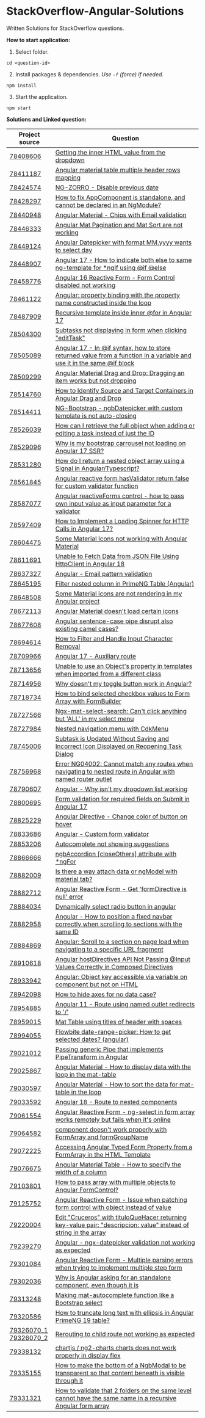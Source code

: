 # StackOverflow-Angular-Solutions

Written Solutions for StackOverflow questions.

**How to start application:**

1. Select folder.

```
cd <question-id>
```

2. Install packages & dependencies. *Use `-f` (force) if needed.*

```
npm install
```

3. Start the application.

```
npm start
```

**Solutions and Linked question:**

| Project source | Question |
|-|-|
| [78408606][151] | [Getting the inner HTML value from the dropdown][152] |
| [78411187][149] | [Angular material table multiple header rows mapping][150] |
| [78424574][147] | [NG-ZORRO - Disable previous date][148] |
| [78428297][145] | [How to fix AppComponent is standalone, and cannot be declared in an NgModule?][146] |
| [78440948][143] | [Angular Material - Chips with Email validation][144] |
| [78446333][141] | [Angular Mat Pagination and Mat Sort are not working][142] |
| [78449124][139] | [Angular Datepicker with format MM.yyyy wants to select day][140] |
| [78448907][137] | [Angular 17 - How to indicate both else to same ng-template for *ngIf using @if @else][138] |
| [78458776][135] | [Angular 16 Reactive Form - Form Control disabled not working][136] |
| [78461122][133] | [Angular: property binding with the property name constructed inside the loop][134] |
| [78487909][131] | [Recursive template inside inner @for in Angular 17][132] |
| [78504300][129] | [Subtasks not displaying in form when clicking "editTask"][130] |
| [78505089][127] | [Angular 17 - In @if syntax, how to store returned value from a function in a variable and use it in the same @if block][128] |
| [78509299][125] | [Angular Material Drag and Drop: Dragging an item works but not dropping][126] |
| [78514760][123] | [How to Identify Source and Target Containers in Angular Drag and Drop][124] |
| [78514411][121] | [NG-Bootstrap - ngbDatepicker with custom template is not auto-closing][122] |
| [78526039][119] | [How can I retrieve the full object when adding or editing a task instead of just the ID][120] |
| [78529096][117] | [Why is my bootstrap carrousel not loading on Angular 17 SSR?][118] |
| [78531280][115] | [How do I return a nested object array using a Signal in Angular/Typescript?][116] |
| [78561845][113] | [Angular reactive form hasValidator return false for custom validator function][114] |
| [78587077][111] | [Angular reactiveForms control - how to pass own input value as input parameter for a validator][112] |
| [78597409][109] | [How to Implement a Loading Spinner for HTTP Calls in Angular 17?][110] |
| [78604475][107] | [Some Material Icons not working with Angular Material][108] |
| [78611691][105] | [Unable to Fetch Data from JSON File Using HttpClient in Angular 18][106] |
| [78637327][103] | [Angular - Email pattern validation][104] |
| [78645195][101] | [Filter nested column in PrimeNG Table (Angular)][102] |
| [78648508][99] | [Some Material icons are not rendering in my Angular project][100] |
| [78672113][97] | [Angular Material doesn't load certain icons][98] |
| [78677608][95] | [Angular sentence-case pipe disrupt also existing camel cases?][96] |
| [78694614][93] | [How to Filter and Handle Input Character Removal][94] |
| [78709966][91] | [Angular 17 - Auxiliary route][92] |
| [78713656][89] | [Unable to use an Object's property in templates when imported from a different class][90] |
| [78714956][87] | [Why doesn't my toggle button work in Angular?][88] |
| [78718734][85] | [How to bind selected checkbox values to Form Array with FormBuilder][86] |
| [78727566][83] | [Ngx-mat-select-search: Can't click anything but 'ALL' in my select menu][84] |
| [78727984][81] | [Nested navigation menu with CdkMenu][82] |
| [78745006][79] | [Subtask is Updated Without Saving and Incorrect Icon Displayed on Reopening Task Dialog][80] |
| [78756968][77] | [Error NG04002: Cannot match any routes when navigating to nested route in Angular with named router outlet][78] |
| [78790607][75] | [Angular - Why isn't my dropdown list working][76] |
| [78800695][73] | [Form validation for required fields on Submit in Angular 17][74] |
| [78825229][71] | [Angular Directive - Change color of button on hover][72] |
| [78833686][69] | [Angular - Custom form validator][70] |
| [78853206][67] | [Autocomplete not showing suggestions][68] |
| [78866666][65] | [ngbAccordion [closeOthers] attribute with *ngFor][66] |
| [78882009][63] | [Is there a way attach data or ngModel with material tab?][64] |
| [78882712][61] | [Angular Reactive Form - Get 'formDirective is null' error][62] |
| [78884034][59] | [Dynamically select radio button in angular][60] |
| [78882958][57] | [Angular - How to position a fixed navbar correctly when scrolling to sections with the same ID][58] |
| [78884869][55] | [Angular: Scroll to a section on page load when navigating to a specific URL fragment][56] |
| [78910618][53] | [Angular hostDirectives API Not Passing @Input Values Correctly in Composed Directives][54] |
| [78933942][51] | [Angular: Object key accessible via variable on component but not on HTML][52] |
| [78942098][49] | [How to hide axes for no data case?][50] |
| [78954885][47] | [Angular 11 - Route using named outlet redirects to '/'][48] |
| [78959015][45] | [Mat Table using titles of header with spaces][46] |
| [78994055][43] | [Flowbite date-range-picker: How to get selected dates? (angular)][44] |
| [79021012][41] | [Passing generic Pipe that implements PipeTransform in Angular][42] |
| [79025867][39] | [Angular Material - How to display data with the loop in the mat-table][40] |
| [79030597][37] | [Angular Material - How to sort the data for mat-table in the loop][38] |
| [79033592][35] | [Angular 18 - Route to nested components][36] |
| [79061554][33] | [Angular Reactive Form - ng-select in form array works remotely but fails when it's online][34] |
| [79064582][31] | [<mat-form-field> component doesn't work properly with FormArray and formGroupName][32] |
| [79072225][29] | [Accessing Angular Typed Form Property from a FormArray in the HTML Template][30] |
| [79076675][27] | [Angular Material Table - How to specify the width of a column][28] |
| [79103801][25] | [How to pass array with multiple objects to Angular FormControl?][26] |
| [79125752][23] | [Angular Reactive Form - Issue when patching form control with object instead of value][24] |
| [79220004][21] | [Edit "Cruceros" with tituloQueHacer returning key-value pair: "descripcion: value" instead of string in the array][22] |
| [79239270][19] | [Angular - ngx-datepicker validation not working as expected][20] |
| [79301084][17] | [Angular Reactive Form - Multiple parsing errors when trying to implement multiple step form][18] |
| [79302036][15] | [Why is Angular asking for an standalone component, even though it is][16] |
| [79313248][13] | [Making mat-autocomplete function like a Bootstrap select][14] |
| [79320586][11] | [How to truncate long text with ellipsis in Angular PrimeNG 19 table?][12] |
| [79326070_1][9]<br />[79326070_2][7] | [Rerouting to child route not working as expected][8] |
| [79338132][5] | [chartjs / ng2-charts charts does not work properly in display flex][6] |
| [79335155][3] | [How to make the bottom of a NgbModal to be transparent so that content beneath is visible through it][4] |
| [79331321][1] | [How to validate that 2 folders on the same level cannot have the same name in a recursive Angular form array][2] |


[1]: https://github.com/yongshun950824/StackOverflow-Angular-Solutions/tree/main/79331321
[2]: https://stackoverflow.com/questions/79331321/how-to-validate-that-2-folders-on-the-same-level-cannot-have-the-same-name-in-a/79341666#79341666

[3]: https://github.com/yongshun950824/StackOverflow-Angular-Solutions/tree/main/79335155
[4]: https://stackoverflow.com/questions/79335155/how-to-make-the-bottom-of-a-ngbmodal-to-be-transparent-so-that-content-beneath-i/79338389#79338389

[5]: https://github.com/yongshun950824/StackOverflow-Angular-Solutions/tree/main/79338132
[6]: https://stackoverflow.com/questions/79338132/chartjs-ng2-charts-charts-does-not-work-properly-in-display-flex/79338220#79338220

[7]: https://github.com/yongshun950824/StackOverflow-Angular-Solutions/tree/main/79326070_2
[8]: https://stackoverflow.com/questions/79338132/chartjs-ng2-charts-charts-does-not-work-properly-in-display-flex/79338220#79338220

[9]: https://github.com/yongshun950824/StackOverflow-Angular-Solutions/tree/main/79326070_1
[10]: https://stackoverflow.com/questions/79338132/chartjs-ng2-charts-charts-does-not-work-properly-in-display-flex/79338220#79338220

[11]: https://github.com/yongshun950824/StackOverflow-Angular-Solutions/tree/main/79320586
[12]: https://stackoverflow.com/questions/79320586/how-to-truncate-long-text-with-ellipsis-in-angular-primeng-19-table/79321232#79321232

[13]: https://github.com/yongshun950824/StackOverflow-Angular-Solutions/tree/main/79313248
[14]: https://stackoverflow.com/questions/79313248/making-mat-autocomplete-function-like-a-bootstrap-select/79313290#79313290

[15]: https://github.com/yongshun950824/StackOverflow-Angular-Solutions/tree/main/79302036
[16]: https://stackoverflow.com/questions/79302036/why-is-angular-asking-for-an-standalone-component-even-though-it-is/79302217#79302217

[17]: https://github.com/yongshun950824/StackOverflow-Angular-Solutions/tree/main/79301084
[18]: https://stackoverflow.com/questions/79301084/angular-reactive-form-multiple-parsing-errors-when-trying-to-implement-multipl/79302024#79302024

[19]: https://github.com/yongshun950824/StackOverflow-Angular-Solutions/tree/main/79239270
[20]: https://stackoverflow.com/questions/79239270/angular-ngx-datepicker-validation-not-working-as-expected/79239682#79239682

[21]: https://github.com/yongshun950824/StackOverflow-Angular-Solutions/tree/main/79220004
[22]: https://stackoverflow.com/questions/79220004/edit-cruceros-with-tituloquehacer-returning-key-value-pair-descripcion-valu/79221598#79221598

[23]: https://github.com/yongshun950824/StackOverflow-Angular-Solutions/tree/main/79125752
[24]: https://stackoverflow.com/questions/79125752/angular-reactive-form-issue-when-patching-form-control-with-object-instead-of/79125766#79125766

[25]: https://github.com/yongshun950824/StackOverflow-Angular-Solutions/tree/main/79103801
[26]: https://stackoverflow.com/questions/79103801/how-to-pass-array-with-multiple-objects-to-angular-formcontrol/79103955#79103955

[27]: https://github.com/yongshun950824/StackOverflow-Angular-Solutions/tree/main/79076675
[28]: https://stackoverflow.com/questions/79076675/angular-material-table-how-to-specify-the-width-of-a-column/79076698#79076698

[29]: https://github.com/yongshun950824/StackOverflow-Angular-Solutions/tree/main/79072225
[30]: https://stackoverflow.com/questions/79072225/accessing-angular-typed-form-property-from-a-formarray-in-the-html-template/79072390#79072390

[31]: https://github.com/yongshun950824/StackOverflow-Angular-Solutions/tree/main/79064582
[32]: https://stackoverflow.com/questions/79064582/mat-form-field-component-doesnt-work-properly-with-formarray-and-formgroupnam/79064619#79064619

[33]: https://github.com/yongshun950824/StackOverflow-Angular-Solutions/tree/main/79061554
[34]: https://stackoverflow.com/questions/79061554/angular-reactive-form-ng-select-in-form-array-works-remotely-but-fails-when-it/79064021#79064021

[35]: https://github.com/yongshun950824/StackOverflow-Angular-Solutions/tree/main/79033592
[36]: https://stackoverflow.com/questions/79033592/angular-18-route-to-nested-components/79033661#79033661

[37]: https://github.com/yongshun950824/StackOverflow-Angular-Solutions/tree/main/79030597
[38]: https://stackoverflow.com/questions/79030597/angular-material-how-to-sort-the-data-for-mat-table-in-the-loop/79030711#79030711

[39]: https://github.com/yongshun950824/StackOverflow-Angular-Solutions/tree/main/79025867
[40]: https://stackoverflow.com/questions/79025867/angular-material-how-to-display-data-with-the-loop-in-the-mat-table/79026302#79026302

[41]: https://github.com/yongshun950824/StackOverflow-Angular-Solutions/tree/main/79021012
[42]: https://stackoverflow.com/questions/79021012/passing-generic-pipe-that-implements-pipetransform-in-angular/79021477#79021477

[43]: https://github.com/yongshun950824/StackOverflow-Angular-Solutions/tree/main/78994055
[44]: https://stackoverflow.com/questions/78994055/flowbite-date-range-picker-how-to-get-selected-dates-angular/78994310#78994310

[45]: https://github.com/yongshun950824/StackOverflow-Angular-Solutions/tree/main/78959015
[46]: https://stackoverflow.com/questions/78959015/mat-table-using-titles-of-header-with-spaces/78959195#78959195

[47]: https://github.com/yongshun950824/StackOverflow-Angular-Solutions/tree/main/78954885
[48]: https://stackoverflow.com/questions/78954885/angular-11-route-using-named-outlet-redirects-to/78955233#78955233

[49]: https://github.com/yongshun950824/StackOverflow-Angular-Solutions/tree/main/78942098
[50]: https://stackoverflow.com/questions/78942098/how-to-hide-axes-for-no-data-case/78942403#78942403

[51]: https://github.com/yongshun950824/StackOverflow-Angular-Solutions/tree/main/78933942
[52]: https://stackoverflow.com/questions/78933942/angular-object-key-accessible-via-variable-on-component-but-not-on-html/78934078#78934078

[53]: https://github.com/yongshun950824/StackOverflow-Angular-Solutions/tree/main/78910618
[54]: https://stackoverflow.com/questions/78910618/angular-hostdirectives-api-not-passing-input-values-correctly-in-composed-direc/78910650#78910650

[55]: https://github.com/yongshun950824/StackOverflow-Angular-Solutions/tree/main/78884869
[56]: https://stackoverflow.com/questions/78884869/angular-scroll-to-a-section-on-page-load-when-navigating-to-a-specific-url-frag/78885993#78885993

[57]: https://github.com/yongshun950824/StackOverflow-Angular-Solutions/tree/main/78882958
[58]: https://stackoverflow.com/questions/78882958/angular-how-to-position-a-fixed-navbar-correctly-when-scrolling-to-sections-wi/78885959#78885959

[59]: https://github.com/yongshun950824/StackOverflow-Angular-Solutions/tree/main/78884034
[60]: https://stackoverflow.com/questions/78884034/dynamically-select-radio-button-in-angular/78884059#78884059

[61]: https://github.com/yongshun950824/StackOverflow-Angular-Solutions/tree/main/78882712
[62]: https://stackoverflow.com/questions/78882712/angular-reactive-form-get-formdirective-is-null-error/78882739#78882739

[63]: https://github.com/yongshun950824/StackOverflow-Angular-Solutions/tree/main/78882009
[64]: https://stackoverflow.com/questions/78882009/is-there-a-way-attach-data-or-ngmodel-with-material-tab/78882201#78882201

[65]: https://github.com/yongshun950824/StackOverflow-Angular-Solutions/tree/main/78866666
[66]: https://stackoverflow.com/questions/78866666/ngbaccordion-closeothers-attribute-with-ngfor/78868814#78868814

[67]: https://github.com/yongshun950824/StackOverflow-Angular-Solutions/tree/main/78853206
[68]: https://stackoverflow.com/questions/78853206/autocomplete-not-showing-suggestions/78854006#78854006

[69]: https://github.com/yongshun950824/StackOverflow-Angular-Solutions/tree/main/78833686
[70]: https://stackoverflow.com/questions/78833686/angular-custom-form-validator/78833755#78833755

[71]: https://github.com/yongshun950824/StackOverflow-Angular-Solutions/tree/main/78825229
[72]: https://stackoverflow.com/questions/78825229/angular-directive-change-color-of-button-on-hover/78825438#78825438

[73]: https://github.com/yongshun950824/StackOverflow-Angular-Solutions/tree/main/78800695
[74]: https://stackoverflow.com/questions/78800695/form-validation-for-required-fields-on-submit-in-angular-17/78800804#78800804

[75]: https://github.com/yongshun950824/StackOverflow-Angular-Solutions/tree/main/78790607
[76]: https://stackoverflow.com/questions/78790607/angular-why-isnt-my-dropdown-list-working/78791095#78791095

[77]: https://github.com/yongshun950824/StackOverflow-Angular-Solutions/tree/main/78756968
[78]: https://stackoverflow.com/questions/78756968/error-ng04002-cannot-match-any-routes-when-navigating-to-nested-route-in-angula/78757155#78757155

[79]: https://github.com/yongshun950824/StackOverflow-Angular-Solutions/tree/main/78745006
[80]: https://stackoverflow.com/questions/78745006/subtask-is-updated-without-saving-and-incorrect-icon-displayed-on-reopening-task/78745388#78745388

[81]: https://github.com/yongshun950824/StackOverflow-Angular-Solutions/tree/main/78727984
[82]: https://stackoverflow.com/questions/78727984/nested-navigation-menu-with-cdkmenu/78728537#78728537

[83]: https://github.com/yongshun950824/StackOverflow-Angular-Solutions/tree/main/78727566
[84]: https://stackoverflow.com/questions/78727566/ngx-mat-select-search-cant-click-anything-but-all-in-my-select-menu/78728227#78728227

[85]: https://github.com/yongshun950824/StackOverflow-Angular-Solutions/tree/main/78718734
[86]: https://stackoverflow.com/questions/78718734/how-to-bind-selected-checkbox-values-to-form-array-with-formbuilder/78718938#78718938

[87]: https://github.com/yongshun950824/StackOverflow-Angular-Solutions/tree/main/78714956
[88]: https://stackoverflow.com/questions/78714956/why-doesnt-my-toggle-button-work-in-angular/78715033#78715033

[89]: https://github.com/yongshun950824/StackOverflow-Angular-Solutions/tree/main/78713656
[90]: https://stackoverflow.com/questions/78713656/unable-to-use-an-objects-property-in-templates-when-imported-from-a-different-c/78713701#78713701

[91]: https://github.com/yongshun950824/StackOverflow-Angular-Solutions/tree/main/78709966
[92]: https://stackoverflow.com/questions/78709966/angular-17-auxiliary-route/78710039#78710039

[93]: https://github.com/yongshun950824/StackOverflow-Angular-Solutions/tree/main/78694614
[94]: https://stackoverflow.com/questions/78694614/how-to-filter-and-handle-input-character-removal/78694892#78694892

[95]: https://github.com/yongshun950824/StackOverflow-Angular-Solutions/tree/main/78677608
[96]: https://stackoverflow.com/questions/78677608/angular-sentence-case-pipe-disrupt-also-existing-camel-cases/78677700#78677700

[97]: https://github.com/yongshun950824/StackOverflow-Angular-Solutions/tree/main/78672113
[98]: https://stackoverflow.com/questions/78672113/angular-material-doesnt-load-certain-icons/78672138#78672138

[99]: https://github.com/yongshun950824/StackOverflow-Angular-Solutions/tree/main/78648508
[100]: https://stackoverflow.com/questions/78648508/some-material-icons-are-not-rendering-in-my-angular-project/78650012#78650012

[101]: https://github.com/yongshun950824/StackOverflow-Angular-Solutions/tree/main/78645195
[102]: https://stackoverflow.com/questions/78645195/filter-nested-column-in-primeng-table-angular/78645948#78645948

[103]: https://github.com/yongshun950824/StackOverflow-Angular-Solutions/tree/main/78637327
[104]: https://stackoverflow.com/questions/78637327/angular-email-pattern-validation/78637493#78637493

[105]: https://github.com/yongshun950824/StackOverflow-Angular-Solutions/tree/main/78611691
[106]: https://stackoverflow.com/questions/78611691/unable-to-fetch-data-from-json-file-using-httpclient-in-angular-18/78611779#78611779

[107]: https://github.com/yongshun950824/StackOverflow-Angular-Solutions/tree/main/78604475
[108]: https://stackoverflow.com/questions/78604475/some-material-icons-not-working-with-angular-material/78605027#78605027

[109]: https://github.com/yongshun950824/StackOverflow-Angular-Solutions/tree/main/78597409
[110]: https://stackoverflow.com/questions/78597409/how-to-implement-a-loading-spinner-for-http-calls-in-angular-17/78597463#78597463

[111]: https://github.com/yongshun950824/StackOverflow-Angular-Solutions/tree/main/78587077
[112]: https://stackoverflow.com/questions/78587077/angular-reactiveforms-control-how-to-pass-own-input-value-as-input-parameter-f/78587570#78587570

[113]: https://github.com/yongshun950824/StackOverflow-Angular-Solutions/tree/main/78561845
[114]: https://stackoverflow.com/questions/78561845/angular-reactive-form-hasvalidator-return-false-for-custom-validator-function/78562676#78562676

[115]: https://github.com/yongshun950824/StackOverflow-Angular-Solutions/tree/main/78531280
[116]: https://stackoverflow.com/questions/78531280/how-do-i-return-a-nested-object-array-using-a-signal-in-angular-typescript/78531331#78531331

[117]: https://github.com/yongshun950824/StackOverflow-Angular-Solutions/tree/main/78529096
[118]: https://stackoverflow.com/questions/78529096/why-is-my-bootstrap-carrousel-not-loading-on-angular-17-ssr/78531266#78531266

[119]: https://github.com/yongshun950824/StackOverflow-Angular-Solutions/tree/main/78526039
[120]: https://stackoverflow.com/questions/78526039/how-can-i-retrieve-the-full-object-when-adding-or-editing-a-task-instead-of-just/78526146#78526146

[121]: https://github.com/yongshun950824/StackOverflow-Angular-Solutions/tree/main/78514411
[122]: https://stackoverflow.com/questions/78514411/ng-bootstrap-ngbdatepicker-with-custom-template-is-not-auto-closing/78515311#78515311

[123]: https://github.com/yongshun950824/StackOverflow-Angular-Solutions/tree/main/78514760
[124]: https://stackoverflow.com/questions/78514760/how-to-identify-source-and-target-containers-in-angular-drag-and-drop/78515106#78515106

[125]: https://github.com/yongshun950824/StackOverflow-Angular-Solutions/tree/main/78509299
[126]: https://stackoverflow.com/questions/78509299/angular-material-drag-and-drop-dragging-an-item-works-but-not-dropping/78509468#78509468

[127]: https://github.com/yongshun950824/StackOverflow-Angular-Solutions/tree/main/78505089
[128]: https://stackoverflow.com/questions/78505089/angular-17-in-if-syntax-how-to-store-returned-value-from-a-function-in-a-var/78505137#78505137

[129]: https://github.com/yongshun950824/StackOverflow-Angular-Solutions/tree/main/78504300
[130]: https://stackoverflow.com/questions/78504300/subtasks-not-displaying-in-form-when-clicking-edittask/78504354#78504354

[131]: https://github.com/yongshun950824/StackOverflow-Angular-Solutions/tree/main/78487909
[132]: https://stackoverflow.com/questions/78487909/recursive-template-inside-inner-for-in-angular-17/78488391#78488391

[133]: https://github.com/yongshun950824/StackOverflow-Angular-Solutions/tree/main/78461122
[134]: https://stackoverflow.com/questions/78461122/angular-property-binding-with-the-property-name-constructed-inside-the-loop/78463196#78463196

[135]: https://github.com/yongshun950824/StackOverflow-Angular-Solutions/tree/main/78458776
[136]: https://stackoverflow.com/questions/78458776/angular-16-reactive-form-form-control-disabled-not-working/78458872#78458872

[137]: https://github.com/yongshun950824/StackOverflow-Angular-Solutions/tree/main/78448907
[138]: https://stackoverflow.com/questions/78448907/angular-17-how-to-indicate-both-else-to-same-ng-template-for-ngif-using-if/78451664#78451664

[139]: https://github.com/yongshun950824/StackOverflow-Angular-Solutions/tree/main/78449124
[140]: https://stackoverflow.com/questions/78449124/angular-datepicker-with-format-mm-yyyy-wants-to-select-day/78449296#78449296

[141]: https://github.com/yongshun950824/StackOverflow-Angular-Solutions/tree/main/78446333
[142]: https://stackoverflow.com/questions/78446333/angular-mat-pagination-and-mat-sort-are-not-working/78446457#78446457

[143]: https://github.com/yongshun950824/StackOverflow-Angular-Solutions/tree/main/78440948
[144]: https://stackoverflow.com/questions/78440948/angular-material-chips-with-email-validation/78441167#78441167

[145]: https://github.com/yongshun950824/StackOverflow-Angular-Solutions/tree/main/78428297
[146]: https://stackoverflow.com/questions/78428297/how-to-fix-appcomponent-is-standalone-and-cannot-be-declared-in-an-ngmodule/78428511#78428511

[147]: https://github.com/yongshun950824/StackOverflow-Angular-Solutions/tree/main/78424574
[148]: https://stackoverflow.com/questions/78424574/ng-zorro-disable-previous-date/78424688#78424688

[149]: https://github.com/yongshun950824/StackOverflow-Angular-Solutions/tree/main/78411187
[150]: https://stackoverflow.com/questions/78411187/angular-material-table-multiple-header-rows-mapping/78414244#78414244

[151]: https://github.com/yongshun950824/StackOverflow-Angular-Solutions/tree/main/78408606
[152]: https://stackoverflow.com/questions/78408606/getting-the-inner-html-value-from-the-dropdown/78408678#78408678